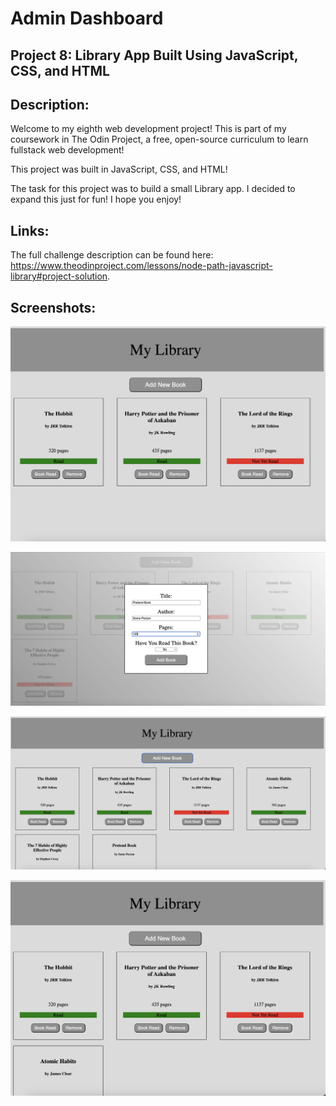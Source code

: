 # Admin Dashboard
## Project 8: Library App Built Using JavaScript, CSS, and HTML

## Description: 
Welcome to my eighth web development project! This is part of my coursework in The Odin Project, a free, open-source curriculum to learn fullstack web development! 

This project was built in JavaScript, CSS, and HTML! 

The task for this project was to build a small Library app. I decided to expand this just for fun! I hope you enjoy! 

## Links:
The full challenge description can be found here: https://www.theodinproject.com/lessons/node-path-javascript-library#project-solution. 

## Screenshots: 
![Main](screenshots/main.png)

![Add-Book](screenshots/add-book.png)

![Added-Main](screenshots/added-books.png)

![Small-Window](screenshots/resize-grid.png)